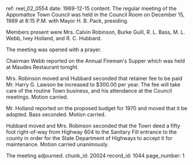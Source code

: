 ref: reel_02_0554
date: 1969-12-15
content: The regular meeting of the Appomattox Town Council was held in the Council Room on December 15, 1969 at 8:15 P.M. with Mayor H. B. Pack, presiding.

Members present were Mrs. Calvin Robinson, Burke Guill, R. L. Bass, M. L. Webb, Ivey Holland, and R. C. Hubbard.

The meeting was opened with a prayer.

Chairman Webb reported on the Annual Fireman's Supper which was held at Maudes Restaurant tonight.

Mrs. Robinson moved and Hubbard seconded that retainer fee to be paid Mr. Harry G. Lawson be increased to $300.00 per year. The fee will take care of the routine Town business, and his attendance at the Council meetings. Motion carried.

Mr. Holland reported on the proposed budget for 1970 and moved that it be adopted. Bass seconded. Motion carried.

Hubbard moved and Mrs. Robinson seconded that the Town deed a fifty foot right-of-way from Highway 604 to the Sanitary Fill entrance to the county in order for the State Department of Highways to accept it for maintenance. Motion carried unanimously.

The meeting adjourned.
chunk_id: 20024
record_id: 1044
page_number: 1


